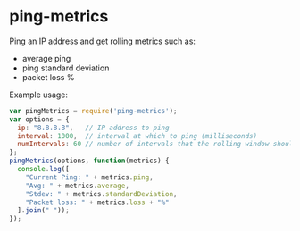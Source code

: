 # ping-metrics

Ping an IP address and get rolling metrics such as:

- average ping
- ping standard deviation
- packet loss %

Example usage:

```javascript
var pingMetrics = require('ping-metrics');
var options = {
  ip: "8.8.8.8",   // IP address to ping
  interval: 1000,  // interval at which to ping (milliseconds)
  numIntervals: 60 // number of intervals that the rolling window should last
};
pingMetrics(options, function(metrics) {
  console.log([
    "Current Ping: " + metrics.ping,
    "Avg: " + metrics.average,
    "Stdev: " + metrics.standardDeviation,
    "Packet loss: " + metrics.loss + "%"
  ].join(" "));
});
```
